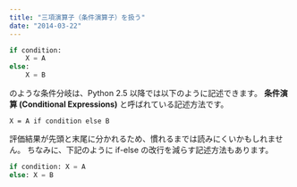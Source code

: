 ```yaml
---
title: "三項演算子（条件演算子）を扱う"
date: "2014-03-22"
---
```


```python
if condition:
    X = A
else:
    X = B
```

のような条件分岐は、Python 2.5 以降では以下のように記述できます。
**条件演算 (Conditional Expressions)** と呼ばれている記述方法です。

```
X = A if condition else B
```

評価結果が先頭と末尾に分かれるため、慣れるまでは読みにくいかもしれません。
ちなみに、下記のように if-else の改行を減らす記述方法もあります。

```python
if condition: X = A
else: X = B
```

